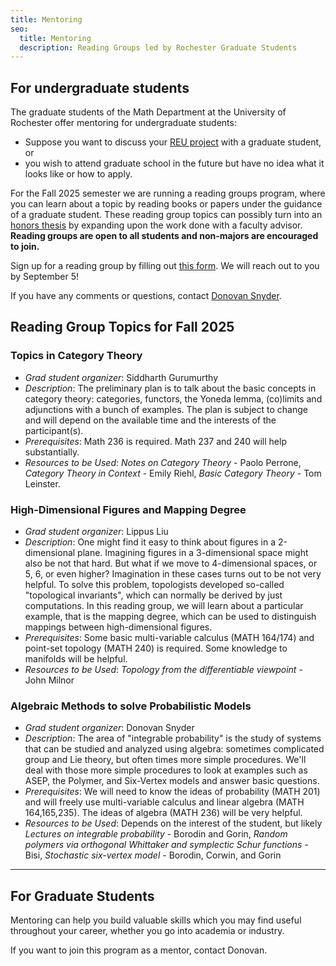 ```yaml
---
title: Mentoring
seo:
  title: Mentoring
  description: Reading Groups led by Rochester Graduate Students
---
```


## For undergraduate students

The graduate students of the Math Department at the University of Rochester offer mentoring for undergraduate students:

- Suppose you want to discuss your <a href ="https://www.sas.rochester.edu/mth/undergraduate/research.html" target="_blank" rel="noopener">REU project</a> with a graduate student, or
- you wish to attend graduate school in the future but have no idea what it looks like or how to apply.

For the Fall 2025 semester we are running a reading groups program, where you can learn about a topic by reading books or papers under the guidance of a graduate student. These reading group topics can possibly turn into an <a href ="https://www.sas.rochester.edu/mth/undergraduate/honors-thesis.html" target="_blank" rel="noopener">honors thesis</a> by expanding upon the work done with a faculty advisor.
**Reading groups are open to all students and non-majors are encouraged to join.**

Sign up for a reading group by filling out [this form](https://docs.google.com/forms/d/e/1FAIpQLSeqE3bh3-KvN-MdAstsOZ0RBUyO6B_fW3DVswEVkgafLOo--A/viewform?usp=header). We will reach out to you by September 5!

<!-- All other groups are now started for Spring 2024. If you would still like to try to join a reading group,
contact Donovan. -->

If you have any comments or questions, contact [Donovan Snyder](/PortfolioSite).

## Reading Group Topics for Fall 2025

<!--
### Title
- *Grad student organizer*:
- *Description*:
- *Prerequisites*:
- *Resources to be Used*:
-->

### Topics in Category Theory

- _Grad student organizer_: Siddharth Gurumurthy
- _Description_: The preliminary plan is to talk about the basic concepts in category theory: categories, functors, the Yoneda lemma, (co)limits and adjunctions with a bunch of examples. The plan is subject to change and will depend on the available time and the interests of the participant(s).
- _Prerequisites_: Math 236 is required. Math 237 and 240 will help substantially.
- _Resources to be Used_: _Notes on Category Theory_ - Paolo Perrone, _Category Theory in Context_ - Emily Riehl, _Basic Category Theory_ - Tom Leinster.

### High-Dimensional Figures and Mapping Degree

- _Grad student organizer_: Lippus Liu
- _Description_: One might find it easy to think about figures in a 2-dimensional plane. Imagining figures in a 3-dimensional space might also be not that hard. But what if we move to 4-dimensional spaces, or 5, 6, or even higher? Imagination in these cases turns out to be not very helpful. To solve this problem, topologists developed so-called "topological invariants", which can normally be derived by just computations. In this reading group, we will learn about a particular example, that is the mapping degree, which can be used to distinguish mappings between high-dimensional figures.
- _Prerequisites_: Some basic multi-variable calculus (MATH 164/174) and point-set topology (MATH 240) is required. Some knowledge to manifolds will be helpful.
- _Resources to be Used_: _Topology from the differentiable viewpoint_ - John Milnor

### Algebraic Methods to solve Probabilistic Models

- _Grad student organizer_: Donovan Snyder
- _Description_: The area of "integrable probability" is the study of systems that can be studied and analyzed using algebra: sometimes complicated group and Lie theory, but often times more simple procedures. We'll deal with those more simple procedures to look at examples such as ASEP, the Polymer, and Six-Vertex models and answer basic questions.
- _Prerequisites_: We will need to know the ideas of probability (MATH 201) and will freely use multi-variable calculus and linear algebra (MATH 164,165,235). The ideas of algebra (MATH 236) will be very helpful.
- _Resources to be Used_: Depends on the interest of the student, but likely _Lectures on integrable probability_ - Borodin and Gorin, _Random polymers via orthogonal Whittaker and symplectic Schur functions_ - Bisi, _Stochastic six-vertex model_ - Borodin, Corwin, and Gorin

---

## For Graduate Students

Mentoring can help you build valuable skills which you may find useful throughout your career, whether you go into academia or industry.

If you want to join this program as a mentor, contact Donovan.

